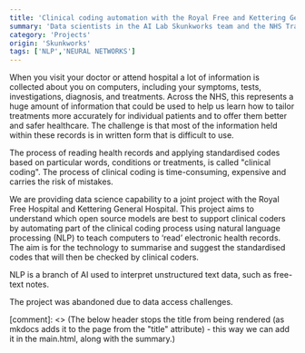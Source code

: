 ```yaml
---
title: 'Clinical coding automation with the Royal Free and Kettering General'
summary: 'Data scientists in the AI Lab Skunkworks team and the NHS Transformation Directorate Analytics unit are supporting this project to investigate whether the process of clinical coding (applying standard code words to health records) can be supported by artificial intelligence.'
category: 'Projects'
origin: 'Skunkworks'
tags: ['NLP','NEURAL NETWORKS']
---
```


When you visit your doctor or attend hospital a lot of information is collected about you on computers, including your symptoms, tests, investigations, diagnosis, and treatments. Across the NHS, this represents a huge amount of information that could be used to help us learn how to tailor treatments more accurately for individual patients and to offer them better and safer healthcare. The challenge is that most of the information held within these records is in written form that is difficult to use.

The process of reading health records and applying standardised codes based on particular words, conditions or treatments, is called "clinical coding". The process of clinical coding is time-consuming, expensive and carries the risk of mistakes.

We are providing data science capability to a joint project with the Royal Free Hospital and Kettering General Hospital. This project aims to understand which open source models are best to support clinical coders by automating part of the clinical coding process using natural language processing (NLP) to teach computers to ‘read’ electronic health records. The aim is for the technology to summarise and suggest the standardised codes that will then be checked by clinical coders.

NLP is a branch of AI used to interpret unstructured text data, such as free-text notes.

The project was abandoned due to data access challenges.

[comment]: <> (The below header stops the title from being rendered (as mkdocs adds it to the page from the "title" attribute) - this way we can add it in the main.html, along with the summary.)
#
